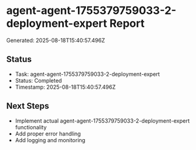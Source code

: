 # agent-agent-1755379759033-2-deployment-expert Report

Generated: 2025-08-18T15:40:57.496Z

## Status
- Task: agent-agent-1755379759033-2-deployment-expert
- Status: Completed
- Timestamp: 2025-08-18T15:40:57.496Z

## Next Steps
- Implement actual agent-agent-1755379759033-2-deployment-expert functionality
- Add proper error handling
- Add logging and monitoring
